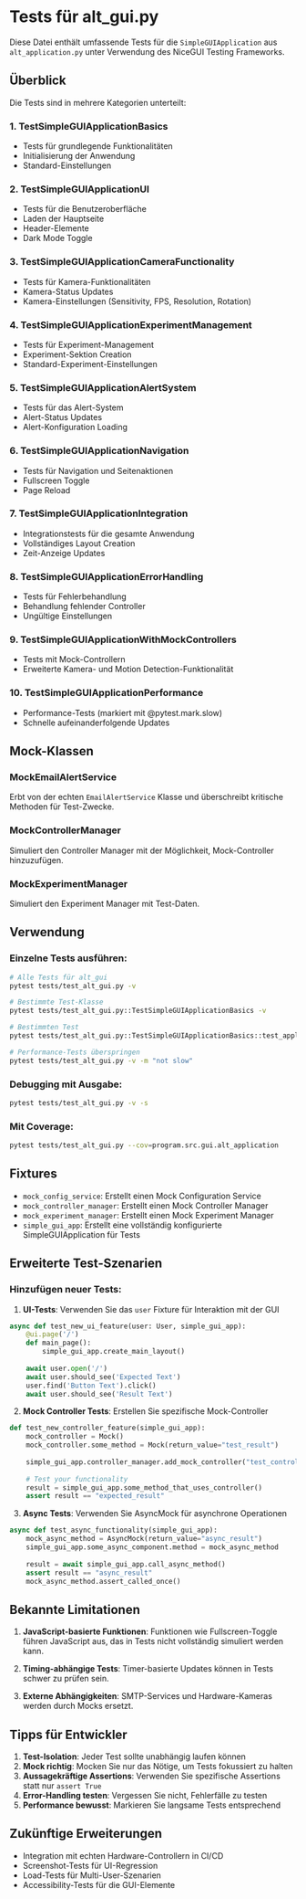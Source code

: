 # Tests für alt_gui.py

Diese Datei enthält umfassende Tests für die `SimpleGUIApplication` aus `alt_application.py` unter Verwendung des NiceGUI Testing Frameworks.

## Überblick

Die Tests sind in mehrere Kategorien unterteilt:

### 1. TestSimpleGUIApplicationBasics
- Tests für grundlegende Funktionalitäten
- Initialisierung der Anwendung
- Standard-Einstellungen

### 2. TestSimpleGUIApplicationUI  
- Tests für die Benutzeroberfläche
- Laden der Hauptseite
- Header-Elemente
- Dark Mode Toggle

### 3. TestSimpleGUIApplicationCameraFunctionality
- Tests für Kamera-Funktionalitäten
- Kamera-Status Updates
- Kamera-Einstellungen (Sensitivity, FPS, Resolution, Rotation)

### 4. TestSimpleGUIApplicationExperimentManagement
- Tests für Experiment-Management
- Experiment-Sektion Creation
- Standard-Experiment-Einstellungen

### 5. TestSimpleGUIApplicationAlertSystem
- Tests für das Alert-System
- Alert-Status Updates
- Alert-Konfiguration Loading

### 6. TestSimpleGUIApplicationNavigation
- Tests für Navigation und Seitenaktionen
- Fullscreen Toggle
- Page Reload

### 7. TestSimpleGUIApplicationIntegration
- Integrationstests für die gesamte Anwendung
- Vollständiges Layout Creation
- Zeit-Anzeige Updates

### 8. TestSimpleGUIApplicationErrorHandling
- Tests für Fehlerbehandlung
- Behandlung fehlender Controller
- Ungültige Einstellungen

### 9. TestSimpleGUIApplicationWithMockControllers
- Tests mit Mock-Controllern
- Erweiterte Kamera- und Motion Detection-Funktionalität

### 10. TestSimpleGUIApplicationPerformance
- Performance-Tests (markiert mit @pytest.mark.slow)
- Schnelle aufeinanderfolgende Updates

## Mock-Klassen

### MockEmailAlertService
Erbt von der echten `EmailAlertService` Klasse und überschreibt kritische Methoden für Test-Zwecke.

### MockControllerManager
Simuliert den Controller Manager mit der Möglichkeit, Mock-Controller hinzuzufügen.

### MockExperimentManager
Simuliert den Experiment Manager mit Test-Daten.

## Verwendung

### Einzelne Tests ausführen:
```bash
# Alle Tests für alt_gui
pytest tests/test_alt_gui.py -v

# Bestimmte Test-Klasse
pytest tests/test_alt_gui.py::TestSimpleGUIApplicationBasics -v

# Bestimmten Test
pytest tests/test_alt_gui.py::TestSimpleGUIApplicationBasics::test_application_initialization -v

# Performance-Tests überspringen
pytest tests/test_alt_gui.py -v -m "not slow"
```

### Debugging mit Ausgabe:
```bash
pytest tests/test_alt_gui.py -v -s
```

### Mit Coverage:
```bash
pytest tests/test_alt_gui.py --cov=program.src.gui.alt_application
```

## Fixtures

- `mock_config_service`: Erstellt einen Mock Configuration Service
- `mock_controller_manager`: Erstellt einen Mock Controller Manager
- `mock_experiment_manager`: Erstellt einen Mock Experiment Manager
- `simple_gui_app`: Erstellt eine vollständig konfigurierte SimpleGUIApplication für Tests

## Erweiterte Test-Szenarien

### Hinzufügen neuer Tests:

1. **UI-Tests**: Verwenden Sie das `user` Fixture für Interaktion mit der GUI
```python
async def test_new_ui_feature(user: User, simple_gui_app):
    @ui.page('/')
    def main_page():
        simple_gui_app.create_main_layout()
    
    await user.open('/')
    await user.should_see('Expected Text')
    user.find('Button Text').click()
    await user.should_see('Result Text')
```

2. **Mock Controller Tests**: Erstellen Sie spezifische Mock-Controller
```python
def test_new_controller_feature(simple_gui_app):
    mock_controller = Mock()
    mock_controller.some_method = Mock(return_value="test_result")
    
    simple_gui_app.controller_manager.add_mock_controller("test_controller", mock_controller)
    
    # Test your functionality
    result = simple_gui_app.some_method_that_uses_controller()
    assert result == "expected_result"
```

3. **Async Tests**: Verwenden Sie AsyncMock für asynchrone Operationen
```python
async def test_async_functionality(simple_gui_app):
    mock_async_method = AsyncMock(return_value="async_result")
    simple_gui_app.some_async_component.method = mock_async_method
    
    result = await simple_gui_app.call_async_method()
    assert result == "async_result"
    mock_async_method.assert_called_once()
```

## Bekannte Limitationen

1. **JavaScript-basierte Funktionen**: Funktionen wie Fullscreen-Toggle führen JavaScript aus, das in Tests nicht vollständig simuliert werden kann.

2. **Timing-abhängige Tests**: Timer-basierte Updates können in Tests schwer zu prüfen sein.

3. **Externe Abhängigkeiten**: SMTP-Services und Hardware-Kameras werden durch Mocks ersetzt.

## Tipps für Entwickler

1. **Test-Isolation**: Jeder Test sollte unabhängig laufen können
2. **Mock richtig**: Mocken Sie nur das Nötige, um Tests fokussiert zu halten
3. **Aussagekräftige Assertions**: Verwenden Sie spezifische Assertions statt nur `assert True`
4. **Error-Handling testen**: Vergessen Sie nicht, Fehlerfälle zu testen
5. **Performance bewusst**: Markieren Sie langsame Tests entsprechend

## Zukünftige Erweiterungen

- Integration mit echten Hardware-Controllern in CI/CD
- Screenshot-Tests für UI-Regression
- Load-Tests für Multi-User-Szenarien
- Accessibility-Tests für die GUI-Elemente
